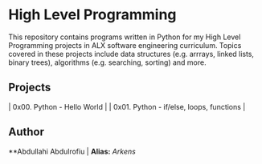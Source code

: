 # High Level Programming

This repository contains programs written in Python for my High Level Programming projects in ALX software engineering curriculum. 
Topics covered in these projects include data structures (e.g. arrrays, linked lists, binary trees), algorithms (e.g. searching, sorting) and more.

## Projects

| 0x00. Python - Hello World |
| 0x01. Python - if/else, loops, functions |

## Author

**Abdullahi Abdulrofiu | **Alias:** *Arkens*
